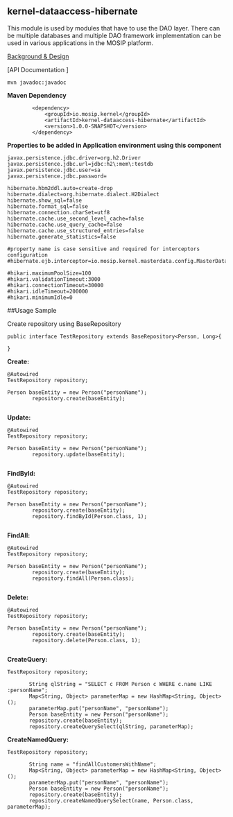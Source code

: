 ## kernel-dataaccess-hibernate

This module is used by modules that have to use the DAO layer. There can be multiple databases and multiple DAO framework implementation can be used in various applications in the MOSIP platform.
 
[Background & Design](../../docs/design/kernel/kernel-dataaccess.md)
 

 [API Documentation ]
 
 ```
 mvn javadoc:javadoc

 ```
 
**Maven Dependency**

```
		<dependency>
			<groupId>io.mosip.kernel</groupId>
			<artifactId>kernel-dataaccess-hibernate</artifactId>
			<version>1.0.0-SNAPSHOT</version>
		</dependency>
```


 **Properties to be added in Application environment using this component**

```
javax.persistence.jdbc.driver=org.h2.Driver
javax.persistence.jdbc.url=jdbc:h2\:mem\:testdb
javax.persistence.jdbc.user=sa
javax.persistence.jdbc.password=

hibernate.hbm2ddl.auto=create-drop
hibernate.dialect=org.hibernate.dialect.H2Dialect
hibernate.show_sql=false
hibernate.format_sql=false
hibernate.connection.charSet=utf8
hibernate.cache.use_second_level_cache=false
hibernate.cache.use_query_cache=false
hibernate.cache.use_structured_entries=false
hibernate.generate_statistics=false

#property name is case sensitive and required for interceptors configuration
#hibernate.ejb.interceptor=io.mosip.kernel.masterdata.config.MasterDataInterceptor

#hikari.maximumPoolSize=100
#hikari.validationTimeout:3000
#hikari.connectionTimeout=30000
#hikari.idleTimeout=200000
#hikari.minimumIdle=0

```

##Usage Sample

Create repository using BaseRepository

```
public interface TestRepository extends BaseRepository<Person, Long>{

}

```
 
**Create:**
 
```
@Autowired
TestRepository repository;

Person baseEntity = new Person("personName");
		repository.create(baseEntity);
 
 ```
 
 **Update:**
 
```
@Autowired
TestRepository repository;

Person baseEntity = new Person("personName");
		repository.update(baseEntity);
 
 ```
 
**FindById:**
 
```
@Autowired
TestRepository repository;

Person baseEntity = new Person("personName");
		repository.create(baseEntity);
		repository.findById(Person.class, 1);
 
 ```
 
**FindAll:**
 
```
@Autowired
TestRepository repository;

Person baseEntity = new Person("personName");
		repository.create(baseEntity);
		repository.findAll(Person.class);
 
 ```
 
**Delete:**
 
```
@Autowired
TestRepository repository;

Person baseEntity = new Person("personName");
		repository.create(baseEntity);
		repository.delete(Person.class, 1);
 
 ```
 
**CreateQuery:**
 
 ```
 TestRepository repository;
 
		String qlString = "SELECT c FROM Person c WHERE c.name LIKE :personName";
		Map<String, Object> parameterMap = new HashMap<String, Object>();
		parameterMap.put("personName", "personName");
		Person baseEntity = new Person("personName");
		repository.create(baseEntity);
		repository.createQuerySelect(qlString, parameterMap);
 
 ```
 
  
**CreateNamedQuery:**
 
 ```
 TestRepository repository;
 
		String name = "findAllCustomersWithName";
		Map<String, Object> parameterMap = new HashMap<String, Object>();
		parameterMap.put("personName", "personName");
		Person baseEntity = new Person("personName");
		repository.create(baseEntity);
		repository.createNamedQuerySelect(name, Person.class, parameterMap);
 
 ```








